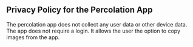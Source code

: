 ## Privacy Policy for the Percolation App

  The percolation app does not collect any user data or other device data.  The app does not require a login.  It allows the user the option to copy images from the app.
